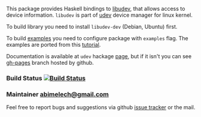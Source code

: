 This package provides Haskell bindings to [libudev][libudev], that
allows access to device information. `libudev` is part of [udev][udev]
device manager for linux kernel.

To build library you need to install `libudev-dev` (Debian, Ubuntu) first.

To build [examples](examples) you need to configure package with
`examples` flag. The examples are ported from this [tutorial][tutor].

Documentation is available at `udev` hackage [page][hackage-docs], but
if it isn't you can see [gh-pages][github-docs] branch hosted by
github.

### Build Status [![Build Status][status-img]][status-link]

### Maintainer <abimelech@gmail.com>

Feel free to report bugs and suggestions via github
[issue tracker][issues] or the mail.

[udev]:        http://cgit.freedesktop.org/systemd/systemd/tree/src/udev
[libudev]:     http://www.freedesktop.org/software/systemd/libudev/
[tutor]:       http://www.signal11.us/oss/udev
[hackage-docs]: http://hackage.haskell.org/package/udev
[github-docs]: http://pxqr.github.io/udev/
[status-img]:  https://github.com/leifw/udev/workflows/Haskell%20CI/badge.svg
[status-link]: https://github.com/LeifW/udev/actions?query=workflow%3A%22Haskell+CI%22
[issues]:      https://github.com/LeifW/udev/issues
